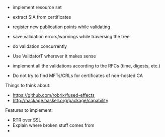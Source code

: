 + implement resource set

+ extract SIA from certificates
- register new publication points while validating
- save validation errors/warnings while traversing the tree

- do validation concurrently 
- Use ValidatorT wherever it makes sense
- implement all the validations according to the RFCs (time, digests, etc.)

- Do not try to find MFTs/CRLs for certificates of non-hosted CA

Things to think about:

- https://github.com/robrix/fused-effects
- http://hackage.haskell.org/package/capability


Features to implement:
- RTR over SSL 
- Explain where broken stuff comes from
- 